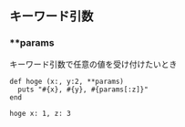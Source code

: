 ## キーワード引数

### \*\*params
キーワード引数で任意の値を受け付けたいとき
```
def hoge (x:, y:2, **params)
  puts "#{x}, #{y}, #{params[:z]}"
end

hoge x: 1, z: 3
```
